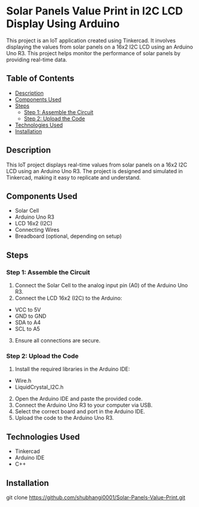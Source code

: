# Solar Panels Value Print in I2C LCD Display Using Arduino

This project is an IoT application created using Tinkercad. It involves displaying the values from solar panels on a 16x2 I2C LCD using an Arduino Uno R3. This project helps monitor the performance of solar panels by providing real-time data.

## Table of Contents

- [Description](#description)
- [Components Used](#components-used)
- [Steps](#steps)
  - [Step 1: Assemble the Circuit](#step-1-assemble-the-circuit)
  - [Step 2: Upload the Code](#step-2-upload-the-code)
- [Technologies Used](#technologies-used)
- [Installation](#installation)

## Description

This IoT project displays real-time values from solar panels on a 16x2 I2C LCD using an Arduino Uno R3. The project is designed and simulated in Tinkercad, making it easy to replicate and understand.

## Components Used

- Solar Cell
- Arduino Uno R3
- LCD 16x2 (I2C)
- Connecting Wires
- Breadboard (optional, depending on setup)

## Steps

### Step 1: Assemble the Circuit
1. Connect the Solar Cell to the analog input pin (A0) of the Arduino Uno R3.
2. Connect the LCD 16x2 (I2C) to the Arduino:
  - VCC to 5V
  - GND to GND
  - SDA to A4
  - SCL to A5
3. Ensure all connections are secure.

### Step 2: Upload the Code
1. Install the required libraries in the Arduino IDE:
  - Wire.h
  - LiquidCrystal_I2C.h
2. Open the Arduino IDE and paste the provided code.
3. Connect the Arduino Uno R3 to your computer via USB.
4. Select the correct board and port in the Arduino IDE.
5. Upload the code to the Arduino Uno R3.

## Technologies Used
  - Tinkercad
  - Arduino IDE
  - C++

## Installation
git clone https://github.com/shubhangi0001/Solar-Panels-Value-Print.git

